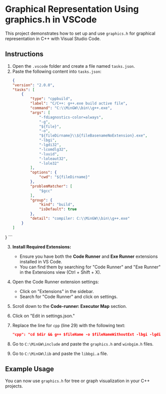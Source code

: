 # Graphical Representation Using graphics.h in VSCode

This project demonstrates how to set up and use `graphics.h` for graphical representation in C++ with Visual Studio Code.

## Instructions

1. Open the `.vscode` folder and create a file named `tasks.json`.
2. Paste the following content into `tasks.json`:
    ```json
    {
    "version": "2.0.0",
    "tasks": [
        {
            "type": "cppbuild",
            "label": "C/C++: g++.exe build active file",
            "command": "C:\\MinGW\\bin\\g++.exe",
            "args": [
                "-fdiagnostics-color=always",
                "-g",
                "${file}",
                "-o",
                "${fileDirname}\\${fileBasenameNoExtension}.exe",
                "-lbgi",
                "-lgdi32",
                "-lcomdlg32",
                "-luuid",
                "-loleaut32",
                "-lole32"
            ],
            "options": {
                "cwd": "${fileDirname}"
            },
            "problemMatcher": [
                "$gcc"
            ],
            "group": {
                "kind": "build",
                "isDefault": true
            },
            "detail": "compiler: C:\\MinGW\\bin\\g++.exe"
        }
    ]
}
    ```
    
3. **Install Required Extensions:**
   - Ensure you have both the **Code Runner** and **Exe Runner** extensions installed in VS Code.
   - You can find them by searching for "Code Runner" and "Exe Runner" in the Extensions view (Ctrl + Shift + X).

4. Open the Code Runner extension settings:
   - Click on "Extensions" in the sidebar.
   - Search for "Code Runner" and click on settings.
5. Scroll down to the **Code-runner: Executor Map** section.
6. Click on "Edit in settings.json."
7. Replace the line for `cpp` (line 29) with the following text:
    ```json
    "cpp": "cd $dir && g++ $fileName -o $fileNameWithoutExt -lbgi -lgdi32 -lcomdlg32 -luuid -loleaut32 -lole32 && $dir$fileNameWithoutExt",
    ```
8. Go to `C:\MinGW\include` and paste the `graphics.h` and `winbgim.h` files.
9. Go to `C:\MinGW\lib` and paste the `libbgi.a` file.

## Example Usage

You can now use `graphics.h` for tree or graph visualization in your C++ projects.

